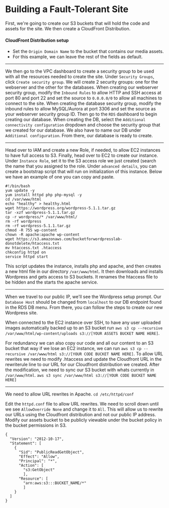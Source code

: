 # Building a Fault-Tolerant Site
First, we're going to create our S3 buckets that will hold the code and assets for the site. We then create a CloudFront Distribution.

#### CloudFront Distribution setup
- Set the `Origin Domain Name` to the bucket that contains our media assets.
- For this example, we can leave the rest of the fields as default.
---

We then go to the VPC dashboard to create a security group to be used with all the resources needed to create the site. Under `Security Groups`, click `Create security group`. We will create 2 security groups: one for the webserver and the other for the databases. When creating our webserver security group, modify the `Inbound Rules` to allow HTTP and SSH access at port 80 and port 22 and set the source to `0.0.0.0/0` to allow all machines to connect to the site. When creating the database security group, modify the inbound rules to allow MySQL/Aurora at port 3306 and set the source as your webserver security group ID. Then go to the `RDS` dashboard to begin creating our database. When creating the DB, select the `Additional connectivity configuration` dropdown and choose the security group that we created for our database. We also have to name our DB under `Additional configuration`. From there, our database is ready to create.

---
Head over to IAM and create a new Role, if needed, to allow EC2 instances to have full access to S3. Finally, head over to EC2 to create our instance. Under `Instance Role`, set it to the S3 access role we just created (search the name that you assigned to the role. Under `advanced details`, you can create a bootstrap script that will run on initialization of this instance. Below we have an example of one you can copy and paste. 
```
#!/bin/bash
yum update -y
yum install httpd php php-mysql -y
cd /var/www/html
echo "healthy" > healthy.html
wget https://wordpress.org/wordpress-5.1.1.tar.gz
tar -xzf wordpress-5.1.1.tar.gz
cp -r wordpress/* /var/www/html/
rm -rf wordpress
rm -rf wordpress-5.1.1.tar.gz
chmod -R 755 wp-content
chown -R apache:apache wp-content
wget https://s3.amazonaws.com/bucketforwordpresslab-donotdelete/htaccess.txt
mv htaccess.txt .htaccess
chkconfig httpd on
service httpd start
```
This script updates the instance, installs php and apache, and then creates a new html file in our directory `/var/www/html`. It then downloads and installs Wordpress and gets access to S3 buckets. It renames the htaccess file to be hidden and the starts the apache service. 

---
When we travel to our public IP, we'll see the Wordpress setup prompt. Our `Database Host` should be changed from `localhost` to our DB endpoint found in the RDS DB menu. From there, you can follow the steps to create our new Wordpress site.

When connected to the EC2 instance over SSH, to have any user uploaded images automatically backed up to an S3 bucket run `aws s3 cp --recursive /var/www/html/wp-content/uploads s3://[YOUR ASSETS BUCKET NAME HERE]`.

For redundancy we can also copy our code and all our content to an S3 bucket that way if we lose an EC2 instance, we can run `aws s3 cp --recursive /var/www/html s3://[YOUR CODE BUCKET NAME HERE]`.
To allow URL rewrites we need to modify .htaccess and update the Cloudfront URL in the rewriterule line to our URL for our Cloudfront distribution we created. After the modification, we need to sync our S3 bucket with whats currently in `/var/www/html`.
`aws s3 sync /var/www/html s3://[YOUR CODE BUCKET NAME HERE]`

---
We need to allow URL rewrites in Apache. 
`cd /etc/httpd/conf`

Edit the `httpd.conf` file to allow URL rewrites. We need to scroll down until we see `AllowOverride None` and change it to `All`. This will allow us to rewrite our URLs using the Cloudfront distribution and not our public IP address. Modify our assets bucket to be publicly viewable under the bucket policy in the bucket permissions in S3.
```
{
  "Version": "2012-10-17",
  "Statement": [
    {
      "Sid": "PublicReadGetObject",
      "Effect": "Allow",
      "Principal": "*",
      "Action": [
        "s3:GetObject"
        ],
      "Resource": [
        "arn:aws:s3:::BUCKET_NAME/*"
        ]
    }
  ]
}
```

